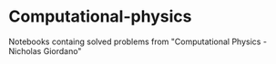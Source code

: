 # Computational-physics
Notebooks containg solved problems from "Computational Physics - Nicholas Giordano"
